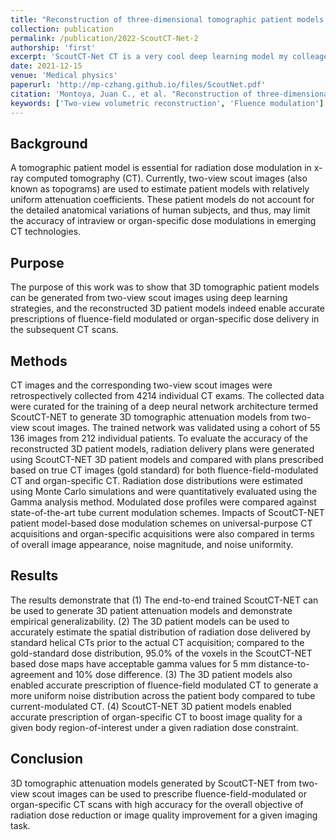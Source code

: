 ```yaml
---
title: "Reconstruction of three‐dimensional tomographic patient models for radiation dose modulation in CT from two scout views using deep learning"
collection: publication
permalink: /publication/2022-ScoutCT-Net-2
authorship: 'first'
excerpt: 'ScoutCT-Net CT is a very cool deep learning model my colleage Juan and I developed. It was intended for reconstruction of 3D volumetric image with soft-tissue contrast from only two orthogonal views. It is the pioneer work in this category that even predated the famous [single-view](https://www.nature.com/articles/s41551-019-0466-4) paper. It is a powerful tool and can be applied to both diagnostic and radiation therapy settings. In ths published paper, we demonstrated its powerful generative potential to convert orthorgonal scout views to 3D CT. The results were quantitatively analyzed in the clinical endpoint of fluence modulation and dose verification.'
date: 2021-12-15
venue: 'Medical physics'
paperurl: 'http://mp-czhang.github.io/files/ScoutNet.pdf'
citation: 'Montoya, Juan C., et al. "Reconstruction of three‐dimensional tomographic patient models for radiation dose modulation in CT from two scout views using deep learning." Medical physics 49.2 (2022): 901-916.'
keywords: ['Two-view volumetric reconstruction', 'Fluence modulation']
---
```


## Background
A tomographic patient model is essential for radiation dose modulation in x-ray computed tomography (CT). Currently, two-view scout images (also known as topograms) are used to estimate patient models with relatively uniform attenuation coefficients. These patient models do not account for the detailed anatomical variations of human subjects, and thus, may limit the accuracy of intraview or organ-specific dose modulations in emerging CT technologies.

## Purpose
The purpose of this work was to show that 3D tomographic patient models can be generated from two-view scout images using deep learning strategies, and the reconstructed 3D patient models indeed enable accurate prescriptions of fluence-field modulated or organ-specific dose delivery in the subsequent CT scans.

## Methods
CT images and the corresponding two-view scout images were retrospectively collected from 4214 individual CT exams. The collected data were curated for the training of a deep neural network architecture termed ScoutCT-NET to generate 3D tomographic attenuation models from two-view scout images. The trained network was validated using a cohort of 55 136 images from 212 individual patients. To evaluate the accuracy of the reconstructed 3D patient models, radiation delivery plans were generated using ScoutCT-NET 3D patient models and compared with plans prescribed based on true CT images (gold standard) for both fluence-field-modulated CT and organ-specific CT. Radiation dose distributions were estimated using Monte Carlo simulations and were quantitatively evaluated using the Gamma analysis method. Modulated dose profiles were compared against state-of-the-art tube current modulation schemes. Impacts of ScoutCT-NET patient model-based dose modulation schemes on universal-purpose CT acquisitions and organ-specific acquisitions were also compared in terms of overall image appearance, noise magnitude, and noise uniformity.

## Results
The results demonstrate that (1) The end-to-end trained ScoutCT-NET can be used to generate 3D patient attenuation models and demonstrate empirical generalizability. (2) The 3D patient models can be used to accurately estimate the spatial distribution of radiation dose delivered by standard helical CTs prior to the actual CT acquisition; compared to the gold-standard dose distribution, 95.0% of the voxels in the ScoutCT-NET based dose maps have acceptable gamma values for 5 mm distance-to-agreement and 10% dose difference. (3) The 3D patient models also enabled accurate prescription of fluence-field modulated CT to generate a more uniform noise distribution across the patient body compared to tube current-modulated CT. (4) ScoutCT-NET 3D patient models enabled accurate prescription of organ-specific CT to boost image quality for a given body region-of-interest under a given radiation dose constraint.

## Conclusion
3D tomographic attenuation models generated by ScoutCT-NET from two-view scout images can be used to prescribe fluence-field-modulated or organ-specific CT scans with high accuracy for the overall objective of radiation dose reduction or image quality improvement for a given imaging task.